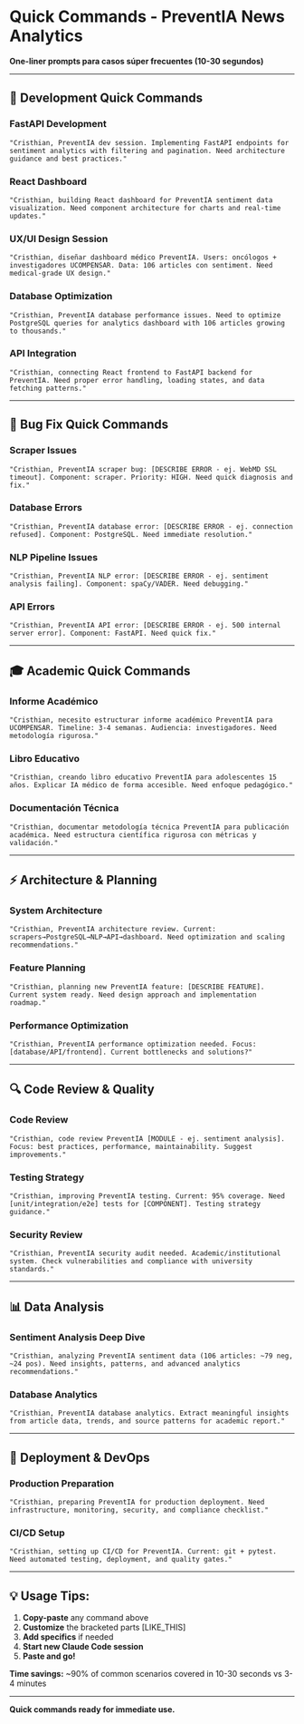 # Quick Commands - PreventIA News Analytics

**One-liner prompts para casos súper frecuentes (10-30 segundos)**

---

## **🔧 Development Quick Commands**

### **FastAPI Development**
```
"Cristhian, PreventIA dev session. Implementing FastAPI endpoints for sentiment analytics with filtering and pagination. Need architecture guidance and best practices."
```

### **React Dashboard**
```
"Cristhian, building React dashboard for PreventIA sentiment data visualization. Need component architecture for charts and real-time updates."
```

### **UX/UI Design Session**
```
"Cristhian, diseñar dashboard médico PreventIA. Users: oncólogos + investigadores UCOMPENSAR. Data: 106 articles con sentiment. Need medical-grade UX design."
```

### **Database Optimization**
```
"Cristhian, PreventIA database performance issues. Need to optimize PostgreSQL queries for analytics dashboard with 106 articles growing to thousands."
```

### **API Integration**
```
"Cristhian, connecting React frontend to FastAPI backend for PreventIA. Need proper error handling, loading states, and data fetching patterns."
```

---

## **🐛 Bug Fix Quick Commands**

### **Scraper Issues**
```
"Cristhian, PreventIA scraper bug: [DESCRIBE ERROR - ej. WebMD SSL timeout]. Component: scraper. Priority: HIGH. Need quick diagnosis and fix."
```

### **Database Errors**
```
"Cristhian, PreventIA database error: [DESCRIBE ERROR - ej. connection refused]. Component: PostgreSQL. Need immediate resolution."
```

### **NLP Pipeline Issues**
```
"Cristhian, PreventIA NLP error: [DESCRIBE ERROR - ej. sentiment analysis failing]. Component: spaCy/VADER. Need debugging."
```

### **API Errors**
```
"Cristhian, PreventIA API error: [DESCRIBE ERROR - ej. 500 internal server error]. Component: FastAPI. Need quick fix."
```

---

## **🎓 Academic Quick Commands**

### **Informe Académico**
```
"Cristhian, necesito estructurar informe académico PreventIA para UCOMPENSAR. Timeline: 3-4 semanas. Audiencia: investigadores. Need metodología rigurosa."
```

### **Libro Educativo**
```
"Cristhian, creando libro educativo PreventIA para adolescentes 15 años. Explicar IA médico de forma accesible. Need enfoque pedagógico."
```

### **Documentación Técnica**
```
"Cristhian, documentar metodología técnica PreventIA para publicación académica. Need estructura científica rigurosa con métricas y validación."
```

---

## **⚡ Architecture & Planning**

### **System Architecture**
```
"Cristhian, PreventIA architecture review. Current: scrapers→PostgreSQL→NLP→API→dashboard. Need optimization and scaling recommendations."
```

### **Feature Planning**
```
"Cristhian, planning new PreventIA feature: [DESCRIBE FEATURE]. Current system ready. Need design approach and implementation roadmap."
```

### **Performance Optimization**
```
"Cristhian, PreventIA performance optimization needed. Focus: [database/API/frontend]. Current bottlenecks and solutions?"
```

---

## **🔍 Code Review & Quality**

### **Code Review**
```
"Cristhian, code review PreventIA [MODULE - ej. sentiment analysis]. Focus: best practices, performance, maintainability. Suggest improvements."
```

### **Testing Strategy**
```
"Cristhian, improving PreventIA testing. Current: 95% coverage. Need [unit/integration/e2e] tests for [COMPONENT]. Testing strategy guidance."
```

### **Security Review**
```
"Cristhian, PreventIA security audit needed. Academic/institutional system. Check vulnerabilities and compliance with university standards."
```

---

## **📊 Data Analysis**

### **Sentiment Analysis Deep Dive**
```
"Cristhian, analyzing PreventIA sentiment data (106 articles: ~79 neg, ~24 pos). Need insights, patterns, and advanced analytics recommendations."
```

### **Database Analytics**
```
"Cristhian, PreventIA database analytics. Extract meaningful insights from article data, trends, and source patterns for academic report."
```

---

## **🚀 Deployment & DevOps**

### **Production Preparation**
```
"Cristhian, preparing PreventIA for production deployment. Need infrastructure, monitoring, security, and compliance checklist."
```

### **CI/CD Setup**
```
"Cristhian, setting up CI/CD for PreventIA. Current: git + pytest. Need automated testing, deployment, and quality gates."
```

---

## **💡 Usage Tips:**

1. **Copy-paste** any command above
2. **Customize** the bracketed parts [LIKE_THIS]
3. **Add specifics** if needed
4. **Start new Claude Code session**
5. **Paste and go!**

**Time savings:** ~90% of common scenarios covered in 10-30 seconds vs 3-4 minutes

---

**Quick commands ready for immediate use.**
